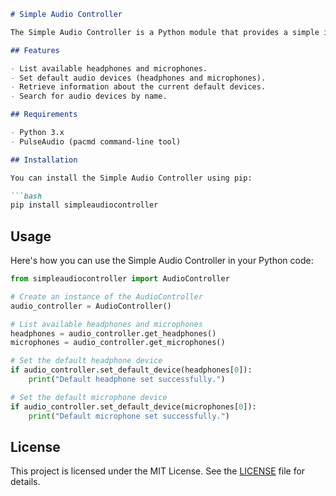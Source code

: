 
```markdown
# Simple Audio Controller

The Simple Audio Controller is a Python module that provides a simple interface for interacting with audio devices and controlling audio settings using the PulseAudio command-line tool 'pacmd'.

## Features

- List available headphones and microphones.
- Set default audio devices (headphones and microphones).
- Retrieve information about the current default devices.
- Search for audio devices by name.

## Requirements

- Python 3.x
- PulseAudio (pacmd command-line tool)

## Installation

You can install the Simple Audio Controller using pip:

```bash
pip install simpleaudiocontroller
```

## Usage

Here's how you can use the Simple Audio Controller in your Python code:

```python
from simpleaudiocontroller import AudioController

# Create an instance of the AudioController
audio_controller = AudioController()

# List available headphones and microphones
headphones = audio_controller.get_headphones()
microphones = audio_controller.get_microphones()

# Set the default headphone device
if audio_controller.set_default_device(headphones[0]):
    print("Default headphone set successfully.")

# Set the default microphone device
if audio_controller.set_default_device(microphones[0]):
    print("Default microphone set successfully.")
```

## License

This project is licensed under the MIT License. See the [LICENSE](LICENSE) file for details.